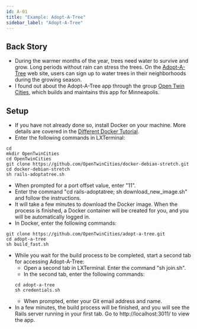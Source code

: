 ```yaml
---
id: A-01
title: "Example: Adopt-A-Tree"
sidebar_label: "Adopt-A-Tree"
---
```


## Back Story
* During the warmer months of the year, trees need water to survive and grow.  Long periods without rain can stress the trees.  On the [Adopt-A-Tree](http://adoptatree.brewingabetterforest.com/) web site, users can sign up to water trees in their neighborhoods during the growing season.
* I found out about the Adopt-A-Tree app through the group [Open Twin Cities](http://www.opentwincities.org/), which builds and maintains this app for Minneapolis.

## Setup
* If you have not already done so, install Docker on your machine.  More details are covered in the [Different Docker Tutorial](https://www.differentdockertutorial.com/).
* Enter the following commands in LXTerminal:
```
cd
mkdir OpenTwinCities
cd OpenTwinCities
git clone https://github.com/OpenTwinCities/docker-debian-stretch.git
cd docker-debian-stretch
sh rails-adoptatree.sh
```
* When prompted for a port offset value, enter "11".
* Enter the command "cd rails-adoptatree; sh download_new_image.sh" and follow the instructions.
* It will take a few minutes to download the Docker image.  When the process is finished, a Docker container will be created for you, and you will be automatically logged in.
* In Docker, enter the following commands:
```
git clone https://github.com/OpenTwinCities/adopt-a-tree.git
cd adopt-a-tree
sh build_fast.sh
```
* While you wait for the build process to be completed, start a second tab for accessing Adopt-A-Tree:
  * Open a second tab in LXTerminal.  Enter the command "sh join.sh".
  * In the second tab, enter the following commands:
  ```
  cd adopt-a-tree
  sh credentials.sh
  ```
  * When prompted, enter your Git email address and name.
* In a few minutes, the build process will be finished, and you will see the Rails server running in your first tab.  Go to http://localhost:3011/ to view the app.
